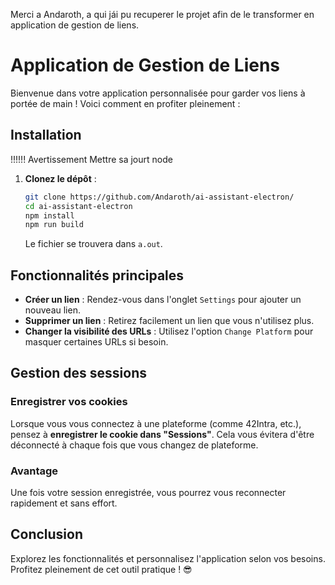 Merci a Andaroth, a qui jái pu recuperer le projet afin de le transformer en application de gestion de liens. 
# Application de Gestion de Liens

Bienvenue dans votre application personnalisée pour garder vos liens à portée de main ! Voici comment en profiter pleinement :

## Installation


!!!!!! Avertissement Mettre sa jourt node 

1. **Clonez le dépôt** :
   ```bash
   git clone https://github.com/Andaroth/ai-assistant-electron/
   cd ai-assistant-electron
   npm install
   npm run build
   ```
   Le fichier se trouvera dans `a.out`.

## Fonctionnalités principales

- **Créer un lien** : Rendez-vous dans l'onglet `Settings` pour ajouter un nouveau lien.
- **Supprimer un lien** : Retirez facilement un lien que vous n'utilisez plus.
- **Changer la visibilité des URLs** : Utilisez l'option `Change Platform` pour masquer certaines URLs si besoin.

## Gestion des sessions

### Enregistrer vos cookies

Lorsque vous vous connectez à une plateforme (comme 42Intra, etc.), pensez à **enregistrer le cookie dans "Sessions"**. Cela vous évitera d'être déconnecté à chaque fois que vous changez de plateforme.

### Avantage

Une fois votre session enregistrée, vous pourrez vous reconnecter rapidement et sans effort.

## Conclusion

Explorez les fonctionnalités et personnalisez l'application selon vos besoins. Profitez pleinement de cet outil pratique ! 😎
